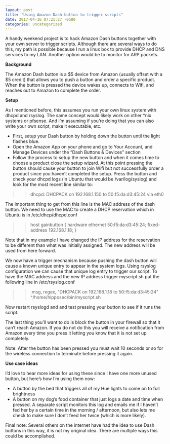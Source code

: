 ```yaml
---
layout: post
title: "Using Amazon Dash button to trigger scripts"
date: 2017-04-16 07:21:27 -0500
categories: uncategorized
---
```


A handy weekend project is to hack Amazon Dash buttons together with your own server to trigger scripts. Although there are several ways to do this, my path is possible because I run a linux box to provide DHCP and DNS services to my LAN. Another option would be to monitor for ARP packets.

**Background**

The Amazon Dash button is a $5 device from Amazon (usually offset with a $5 credit) that allows you to push a button and order a specific product. When the button is pressed the device wakes up, connects to Wifi, and reaches out to Amazon to complete the order.

**Setup**

As I mentioned before, this assumes you run your own linux system with dhcpd and rsyslog. The same concept would likely work on other *nix systems or pfsense. And I’m assuming if you’re doing that you can also write your own script, make it executable, etc.

* First, setup your Dash button by holding down the button until the light flashes blue.
* Open the Amazon App on your phone and go to Your Account, and Manage Devices under the “Dash Buttons & Devices” section
* Follow the process to setup the new button and when it comes time to choose a product close the setup wizard.
At this point pressing the button should cause your button to join Wifi but not successfully order a product since you haven’t completed the setup. Press the button and check your dhcpd logs (in Ubuntu that would be /var/log/syslog) and look for the most recent line similar to:

>> dhcpd: DHCPACK on 192.168.1.150 to 50:f5:da:d3:45:24 via eth0

The important thing to get from this line is the MAC address of the dash button. We need to use the MAC to create a DHCP reservation which in Ubuntu is in /etc/dhcp/dhcpd.conf

>> host gainbutton { hardware ethernet 50:f5:da:d3:45:24; fixed-address 192.168.1.18; }

Note that in my example I have changed the IP address for the reservation to be different than what was initially assigned. The new address will be used from here forward.

We now have a trigger mechanism because pushing the dash button will cause a known unique entry to appear in the system logs. Using rsyslog configuration we can cause that unique log entry to trigger our script. To have the MAC address and the new IP address  trigger myscript.sh put the following line in /etc/rsyslog.conf

>> :msg, regex, "DHCPACK on 192.168.1.18 to 50:f5:da:d3:45:24" ^/home/hipposec/bin/myscript.sh

Now restart rsyslogd and and test pressing your button to see if it runs the script.

The last thing you’ll want to do is block the button in your firewall so that it can’t reach Amazon. If you do not do this you will receive a notification from Amazon every time you press it letting you know that it is not set up completely.

Note: After the button has been pressed you must wait 10 seconds or so for the wireless connection to terminate before pressing it again.

**Use case ideas**

I’d love to hear more ideas for using these since I have one more unused button, but here’s how I’m using them now:

* A button by the bed that triggers all of my Hue lights to come on to full brightness
* A button on my dog’s food container that just logs a date and time when pressed. A separate script monitors this log and emails me if I haven’t fed her by a certain time in the morning / afternoon, but also lets me check to make sure I don’t feed her twice (which is more likely).

Final note: Several others on the internet have had the idea to use Dash buttons in this way, it is not my original idea. There are multiple ways this could be accomplished.
